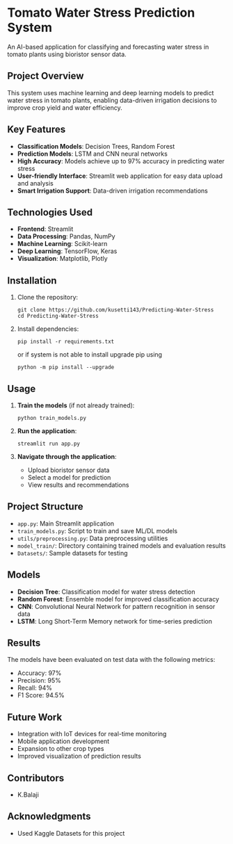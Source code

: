 # Tomato Water Stress Prediction System

An AI-based application for classifying and forecasting water stress in tomato plants using bioristor sensor data.

## Project Overview

This system uses machine learning and deep learning models to predict water stress in tomato plants, enabling data-driven irrigation decisions to improve crop yield and water efficiency.

## Key Features

- **Classification Models**: Decision Trees, Random Forest
- **Prediction Models**: LSTM and CNN neural networks
- **High Accuracy**: Models achieve up to 97% accuracy in predicting water stress
- **User-friendly Interface**: Streamlit web application for easy data upload and analysis
- **Smart Irrigation Support**: Data-driven irrigation recommendations

## Technologies Used

- **Frontend**: Streamlit
- **Data Processing**: Pandas, NumPy
- **Machine Learning**: Scikit-learn
- **Deep Learning**: TensorFlow, Keras
- **Visualization**: Matplotlib, Plotly

## Installation

1. Clone the repository:
   ```
   git clone https://github.com/kusetti143/Predicting-Water-Stress
   cd Predicting-Water-Stress
   ```

2. Install dependencies:
   ```
   pip install -r requirements.txt
   ```
   or
   if system is not able to install upgrade pip using 
   ```
   python -m pip install --upgrade 
   ```

## Usage

1. **Train the models** (if not already trained):
   ```
   python train_models.py
   ```

2. **Run the application**:
   ```
   streamlit run app.py
   ```

3. **Navigate through the application**:
   - Upload bioristor sensor data
   - Select a model for prediction
   - View results and recommendations

## Project Structure

- `app.py`: Main Streamlit application
- `train_models.py`: Script to train and save ML/DL models
- `utils/preprocessing.py`: Data preprocessing utilities
- `model_train/`: Directory containing trained models and evaluation results
- `Datasets/`: Sample datasets for testing

## Models

- **Decision Tree**: Classification model for water stress detection
- **Random Forest**: Ensemble model for improved classification accuracy
- **CNN**: Convolutional Neural Network for pattern recognition in sensor data
- **LSTM**: Long Short-Term Memory network for time-series prediction

## Results

The models have been evaluated on test data with the following metrics:
- Accuracy: 97%
- Precision: 95%
- Recall: 94%
- F1 Score: 94.5%

## Future Work

- Integration with IoT devices for real-time monitoring
- Mobile application development
- Expansion to other crop types
- Improved visualization of prediction results


## Contributors

- K.Balaji


## Acknowledgments

- Used Kaggle Datasets for this project

